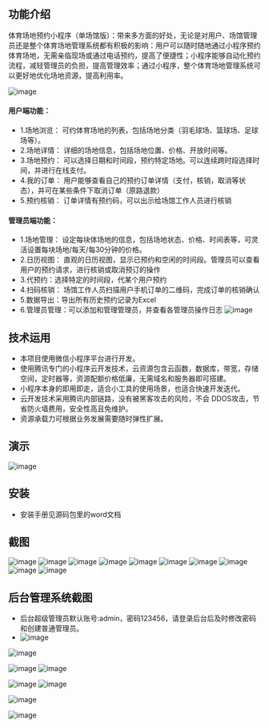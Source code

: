 ## 功能介绍 

 体育场地预约小程序（单场馆版）：带来多方面的好处，无论是对用户、场馆管理员还是整个体育场地管理系统都有积极的影响：用户可以随时随地通过小程序预约体育场地，无需亲临现场或通过电话预约，提高了便捷性；小程序能够自动化预约流程，减轻管理员的负担，提高管理效率；通过小程序，整个体育场地管理系统可以更好地优化场地资源，提高利用率。

![image](https://github.com/3075426724/SmartSportV/assets/88120656/66588aea-f283-4c7e-a427-507727c9e627)

#### 用户端功能： 
- 1.场地浏览： 可约体育场地的列表，包括场地分类（羽毛球场、篮球场、足球场等）。 
- 2.场地详情： 详细的场地信息，包括场地位置、价格、开放时间等。
- 3.场地预约： 可以选择日期和时间段，预约特定场地。可以连续跨时段选择时间，并进行在线支付。
- 4.我的订单： 用户能够查看自己的预约订单详情（支付，核销，取消等状态），并可在某些条件下取消订单（原路退款）  
- 5.预约核销： 订单详情有预约码，可以出示给场馆工作人员进行核销

#### 管理员端功能： 
- 1.场地管理： 设定每块体场地的信息，包括场地状态、价格、时间表等，可灵活设置每块场地/每天/每30分钟的价格。  
- 2.日历视图： 直观的日历视图，显示已预约和空闲的时间段。管理员可以查看用户的预约请求，进行核销或取消预订的操作
- 3.代预约：选择特定的时间段，代某个用户预约 
- 4.扫码核销： 场馆工作人员扫描用户手机订单的二维码，完成订单的核销确认 
- 5.数据导出：导出所有历史预约记录为Excel 
- 6.管理员管理：可以添加和管理管理员，并查看各管理员操作日志 
![image](https://github.com/3075426724/SmartSportV/assets/88120656/3fd49e2c-edcd-4d77-8379-9d7f2bbcdaaf)

## 技术运用
- 本项目使用微信小程序平台进行开发。
- 使用腾讯专门的小程序云开发技术，云资源包含云函数，数据库，带宽，存储空间，定时器等，资源配额价格低廉，无需域名和服务器即可搭建。
- 小程序本身的即用即走，适合小工具的使用场景，也适合快速开发迭代。
- 云开发技术采用腾讯内部链路，没有被黑客攻击的风险，不会 DDOS攻击，节省防火墙费用，安全性高且免维护。
- 资源承载力可根据业务发展需要随时弹性扩展。  


 


## 演示 
 ![image](https://github.com/3075426724/SmartSportV/assets/88120656/a7ddbfcf-bc20-4c49-9b42-054b0192df58)


## 安装

- 安装手册见源码包里的word文档 

## 截图
![image](https://github.com/3075426724/SmartSportV/assets/88120656/e1136020-83f0-4b07-82d4-4d7cac58d5c3)
![image](https://github.com/3075426724/SmartSportV/assets/88120656/f1cb09b3-0eae-47f6-aeb0-8145dfc0269a)
![image](https://github.com/3075426724/SmartSportV/assets/88120656/56a2ba49-439a-4ea5-b532-92af89d378d2)
![image](https://github.com/3075426724/SmartSportV/assets/88120656/0d105341-e106-411a-b8dd-60f869c16ea8)
![image](https://github.com/3075426724/SmartSportV/assets/88120656/2e166a59-d563-4927-8467-8ea0f307ac5c)
![image](https://github.com/3075426724/SmartSportV/assets/88120656/f477a633-5a82-4130-8fc9-cfe0d13ba0a9)
![image](https://github.com/3075426724/SmartSportV/assets/88120656/977d8960-f9db-4368-9adc-7f563a96fa37)
![image](https://github.com/3075426724/SmartSportV/assets/88120656/f31b036d-acaa-49ba-af2a-234e257d9159)
![image](https://github.com/3075426724/SmartSportV/assets/88120656/bed921c9-c0aa-4b25-9e13-c92b1f867d01)
![image](https://github.com/3075426724/SmartSportV/assets/88120656/a3b96512-b1a2-470c-aa02-c480d53f9898)

 

## 后台管理系统截图 
- 后台超级管理员默认账号:admin，密码123456，请登录后台后及时修改密码和创建普通管理员。
- ![image](https://github.com/3075426724/SmartSportV/assets/88120656/efefebd5-8391-4a04-8b8c-a856c806d261)

![image](https://github.com/3075426724/SmartSportV/assets/88120656/68068313-4d50-4468-a205-7b7a9491dcea)

![image](https://github.com/3075426724/SmartSportV/assets/88120656/5788bb77-15dd-4bf1-b493-e8681f017c5b)
![image](https://github.com/3075426724/SmartSportV/assets/88120656/1d3983ed-5719-4bc3-810b-0aa7844c819f)

![image](https://github.com/3075426724/SmartSportV/assets/88120656/825d8499-75eb-4d43-9018-d2b80de518b7)
![image](https://github.com/3075426724/SmartSportV/assets/88120656/7b532ee5-3f12-46ea-9c9d-3f2fb8aa0b05)

![image](https://github.com/3075426724/SmartSportV/assets/88120656/6f809549-568c-4519-b284-c41f016e96e9)

![image](https://github.com/3075426724/SmartSportV/assets/88120656/bdc467d8-53ab-424f-83cf-4a9185fb5c7a)

